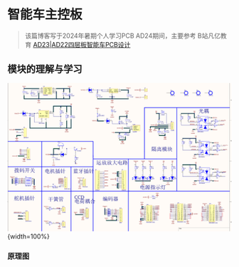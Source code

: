 # 智能车主控板

> 该篇博客写于2024年暑期个人学习PCB AD24期间，主要参考 B站凡亿教育 [AD23|AD22四层板智能车PCB设计](https://www.bilibili.com/video/BV16t411N7RD?p=37&vd_source=ff9a60fb4cd8133ac45d108a89246dc0)

## 模块的理解与学习

![智能车原理图](./images/schematic.png){width=100%}

### 原理图 